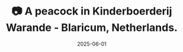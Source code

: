 ---
title: '📷 A peacock in Kinderboerderij Warande - Blaricum, Netherlands.'
date: '2025-06-01'
image: 'https://cdn.diblasio.social/static/photos/2025/20250601_134857.jpg'
thumbnail: 'https://cdn.diblasio.social/static/photos/2025/thumbnails/20250601_134857.jpg'
alt_text: "A peacock displaying its feathers at Kinderboerderij Warande petting zoo in Blaricum, Netherlands."
tags:
  - "#Photography"
  - "#Netherlands"
  - "#NoordHolland"
  - "#Blaricum"
  - "#KinderboerderijWarande"
  - "#Peacock"
  - "#NaturePhotography"
  - "#ProcessZero"
  - "#ShotOniPhone"
  - "#Halide"
description: ''
created_date: '2025-06-01'
location: "Kinderboerderij Warande, Het Harde, Bijvanck (Blaricum), Blaricum, Noord-Holland, Nederland, 1276 DA, Nederland"
exif_data: "Apple iPhone 15 Pro 9mm f/2.8 (1/140 | f/2.8 | ISO 16)"
draft: false
---